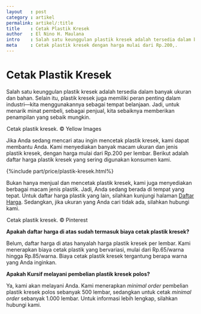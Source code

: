 ```yaml
---
layout   : post
category : artikel
permalink: artikel/:title
title    : Cetak Plastik Kresek
author   : El Nino H. Maulana
intro    : Salah satu keunggulan plastik kresek adalah tersedia dalam banyak ukuran dan bahan. Selain itu, plastik kresek juga memiliki peran penting dalam industri—kita menggunakannya sebagai tempat belanjaan.
meta     : Cetak plastik kresek dengan harga mulai dari Rp.200,.
---
```


# Cetak Plastik Kresek

Salah satu keunggulan plastik kresek adalah tersedia dalam banyak ukuran dan bahan. Selain itu, plastik kresek juga memiliki peran penting dalam industri—kita menggunakannya sebagai tempat belanjaan. Jadi, untuk menarik minat pembeli, sebagai penjual, kita sebaiknya memberikan penampilan yang sebaik mungkin.

<img src="data:image/png;base64,R0lGODlhAQABAAD/ACwAAAAAAQABAAACADs=" data-src="https://cdn-images-1.medium.com/max/720/1*KUkkwCwhVUjHnX8EhkQsrQ.jpeg" alt="Cetak Plastik Kresek" title="Cetak Plastik Kresek"><span class="img-caption">Cetak plastik kresek. &copy; Yellow Images</span>

Jika Anda sedang mencari atau ingin mencetak plastik kresek, kami dapat membantu Anda. Kami menyediakan banyak macam ukuran dan jenis plastik kresek, dengan harga mulai dari Rp.200 per lembar. Berikut adalah daftar harga plastik kresek yang sering digunakan konsumen kami.

{%include part/price/plastik-kresek.html%}

<p class="shame-clear">Bukan hanya menjual dan mencetak plastik kresek, kami juga menyediakan berbagai macam jenis plastik. Jadi, Anda sedang berada di tempat yang tepat. Untuk daftar harga plastik yang lain, silahkan kunjungi halaman <a href="http://kursif.com/daftar-harga/" title="Daftar Harga Plastik">Daftar Harga</a>. Sedangkan, jika ukuran yang Anda cari tidak ada, silahkan hubungi kami.</p>

<img src="data:image/png;base64,R0lGODlhAQABAAD/ACwAAAAAAQABAAACADs=" data-src="https://cdn-images-1.medium.com/max/720/1*sjrOyYpk1RwCrjCBA7jSGw.jpeg" alt="Cetak Plastik Kresek" title="Cetak Plastik Kresek"><span class="img-caption">Cetak plastik kresek. &copy; Pinterest</span>

**Apakah daftar harga di atas sudah termasuk biaya cetak plastik kresek?**

Belum, daftar harga di atas hanyalah harga plastik kresek per lembar. Kami menerapkan biaya cetak plastik yang bervariasi, mulai dari Rp.65/warna hingga Rp.85/warna. Biaya cetak plastik kresek tergantung berapa warna yang Anda inginkan.

**Apakah Kursif melayani pembelian plastik kresek polos?**

Ya, kami akan melayani Anda. Kami menerapkan *minimal order* pembelian plastik kresek polos sebanyak 500 lembar, sedangkan untuk cetak *minimal order* sebanyak 1.000 lembar. Untuk informasi lebih lengkap, silahkan hubungi kami.
